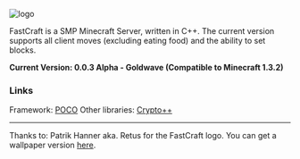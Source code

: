 ![logo](http://host-it.tk/uploads/4fff1e606f9c6-FCLogo.png)


FastCraft is a SMP Minecraft Server, written in C++.  The current version supports all client moves (excluding eating food) and the ability to set blocks. 

**Current Version: 0.0.3 Alpha - Goldwave (Compatible to Minecraft 1.3.2)**

### Links

Framework: [POCO](http://pocoproject.org/)
Other libraries: [Crypto++](http://www.cryptopp.com)


***

Thanks to: Patrik Hanner aka. Retus for the FastCraft logo. 
You can get a wallpaper version [here](https://github.com/downloads/sprenger120/FastCraft/Wallpaper.zip).